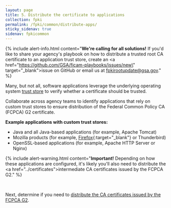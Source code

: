 ```yaml
---
layout: page 
title: 5. Distribute the certificate to applications
collection: fpki
permalink: /fpki/common/distribute-apps/
sticky_sidenav: true
sidenav: fpkicommon
---
```


{% include alert-info.html content="<strong>We're calling for all solutions!</strong> If you'd like to share your agency's playbook on how to distribute a trusted root CA certificate to an application trust store, create an <a href=\"https://github.com/GSA/ficam-playbooks/issues/new\" target=\"_blank\">issue on GitHub</a> or email us at fpkirootupdate@gsa.gov." %}

Many, but not all, software applications leverage the underlying operating system [trust store]({{site.baseurl}}/fpki/trust-stores/) to verify whether a certificate should be trusted. 

Collaborate across agency teams to identify applications that rely on custom trust stores to ensure distribution of the Federal Common Policy CA (FCPCA) G2 certificate.

**Example applications with custom trust stores:**
- Java and all Java-based applications (for example, Apache Tomcat)
- Mozilla products (for example, [Firefox]({{site.baseurl}}/fpki/common/faq/#how-do-i-configure-the-firefox-web-browser-to-trust-the-new-federal-common-policy-ca-g2){:target="_blank"} or Thunderbird)
- OpenSSL-based applications (for example, Apache HTTP Server or Nginx)

{% include alert-warning.html content="<strong>Important!</strong> Depending on how these applications are configured, it's likely you'll also need to distribute the <a href=\"../certificates\">intermediate CA certificates</a> issued by the FCPCA G2." %}

<br>

Next, determine if you need to [distribute the CA certificates issued by the FCPCA G2]({{site.baseurl}}/fpki/common/certificates/).